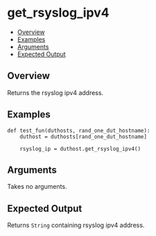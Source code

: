 # get_rsyslog_ipv4

- [Overview](#overview)
- [Examples](#examples)
- [Arguments](#arguments)
- [Expected Output](#expected-output)

## Overview
Returns the rsyslog ipv4 address.

## Examples
```
def test_fun(duthosts, rand_one_dut_hostname):
    duthost = duthosts[rand_one_dut_hostname]

    rsyslog_ip = duthost.get_rsyslog_ipv4()
```

## Arguments
Takes no arguments.

## Expected Output
Returns `String` containing rsyslog ipv4 address.